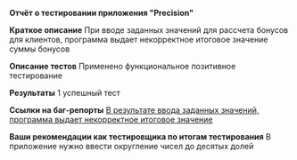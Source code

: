 **Отчёт о тестировании приложения "Precision"**

**Краткое описание**
При вводе заданных значений для рассчета бонусов для клиентов, программа выдает некорректное итоговое значение суммы бонусов

**Описание тестов**
Применено функциональное позитивное тестирование

**Результаты**
1 успешный тест

**Ссылки на баг-репорты**
[В результате ввода заданных значений, программа выдает некорректное итоговое значение](https://github.com/San4ez63/Precision/issues/1)

**Ваши рекомендации как тестировщика по итогам тестирования**
В приложение нужно ввести округление чисел до десятых долей
